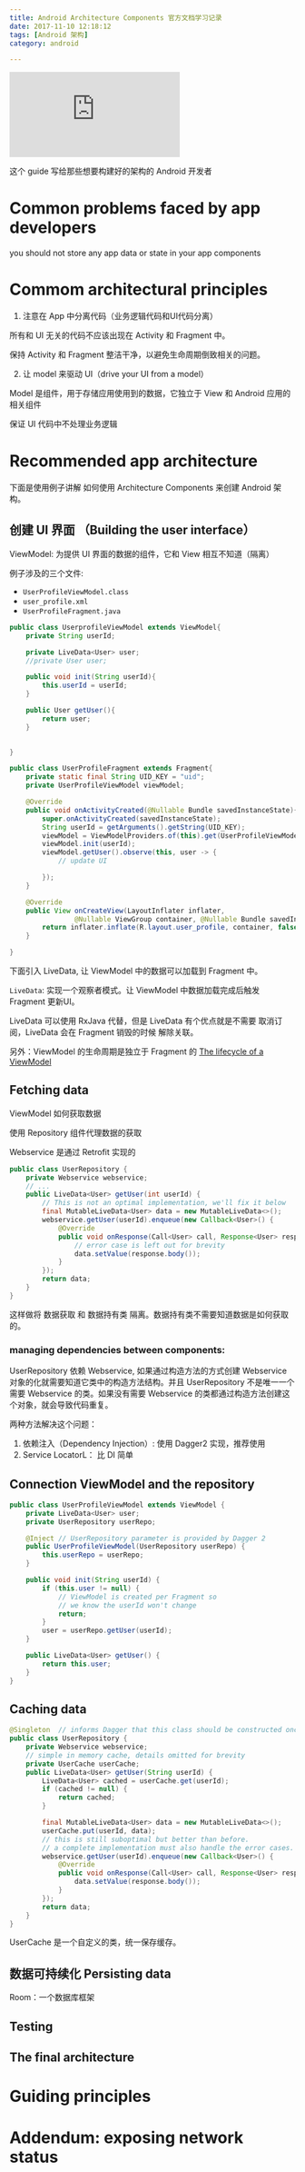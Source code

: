 ```yaml
---
title: Android Architecture Components 官方文档学习记录
date: 2017-11-10 12:18:12
tags: [Android 架构]
category: android

---
```


![官方文档地址](https://developer.android.com/topic/libraries/architecture/guide.html#common_architectural_principles)

这个 guide 写给那些想要构建好的架构的 Android 开发者

# Common problems faced by app developers

you should not store any app data or state in your app components

# Commom architectural principles


1. 注意在 App 中分离代码（业务逻辑代码和UI代码分离）

所有和 UI 无关的代码不应该出现在 Activity 和 Fragment 中。

保持 Activity 和 Fragment 整洁干净，以避免生命周期倒致相关的问题。


2. 让 model 来驱动 UI（drive your UI from a model）

Model 是组件，用于存储应用使用到的数据，它独立于 View 和 Android 应用的相关组件

保证 UI 代码中不处理业务逻辑


# Recommended app architecture

下面是使用例子讲解 如何使用 Architecture Components 来创建 Android 架构。

## 创建 UI 界面 （Building the user interface）


ViewModel: 为提供 UI 界面的数据的组件，它和 View 相互不知道（隔离）

例子涉及的三个文件:

- `UserProfileViewModel.class`
- `user_profile.xml`
- `UserProfileFragment.java`


```java
public class UserprofileViewModel extends ViewModel{
    private String userId;

    private LiveData<User> user;
    //private User user;

    public void init(String userId){
        this.userId = userId;
    }

    public User getUser(){
        return user;
    }

    
}
```

```java
public class UserProfileFragment extends Fragment{
    private static final String UID_KEY = "uid";
    private UserProfileViewModel viewModel;

    @Override
    public void onActivityCreated(@Nullable Bundle savedInstanceState){
        super.onActivityCreated(savedInstanceState);
        String userId = getArguments().getString(UID_KEY);
        viewModel = ViewModelProviders.of(this).get(UserProfileViewModel.class);
        viewModel.init(userId);
        viewModel.getUser().observe(this, user -> {
            // update UI

        });        
    }

    @Override
    public View onCreateView(LayoutInflater inflater,
                @Nullable ViewGroup container, @Nullable Bundle savedInstanceState) {
        return inflater.inflate(R.layout.user_profile, container, false);
    }

}
```

下面引入 LiveData, 让 ViewModel 中的数据可以加载到 Fragment 中。

`LiveData`: 实现一个观察者模式。让 ViewModel 中数据加载完成后触发 Fragment 更新UI。


LiveData 可以使用 RxJava 代替，但是 LiveData 有个优点就是不需要 取消订阅，LiveData 会在 Fragment 销毁的时候 解除关联。

另外：ViewModel 的生命周期是独立于 Fragment 的 [The lifecycle of a ViewModel](https://developer.android.com/topic/libraries/architecture/viewmodel.html#the_lifecycle_of_a_viewmodel)

## Fetching data

ViewModel 如何获取数据

使用 Repository 组件代理数据的获取

Webservice 是通过 Retrofit 实现的


```java
public class UserRepository {
    private Webservice webservice;
    // ...
    public LiveData<User> getUser(int userId) {
        // This is not an optimal implementation, we'll fix it below
        final MutableLiveData<User> data = new MutableLiveData<>();
        webservice.getUser(userId).enqueue(new Callback<User>() {
            @Override
            public void onResponse(Call<User> call, Response<User> response) {
                // error case is left out for brevity
                data.setValue(response.body());
            }
        });
        return data;
    }
}
```

这样做将 数据获取 和 数据持有类 隔离。数据持有类不需要知道数据是如何获取的。


### managing dependencies between components:

UserRepository 依赖 Webservice, 如果通过构造方法的方式创建 Webservice 对象的化就需要知道它类中的构造方法结构。并且 UserRepository 不是唯一一个需要 Webservice 的类。如果没有需要 Webservice 的类都通过构造方法创建这个对象，就会导致代码重复。

两种方法解决这个问题：

1. 依赖注入（Dependency Injection）: 使用 Dagger2 实现，推荐使用
2. Service LocatorL： 比 DI 简单


## Connection ViewModel and the repository

```java
public class UserProfileViewModel extends ViewModel {
    private LiveData<User> user;
    private UserRepository userRepo;

    @Inject // UserRepository parameter is provided by Dagger 2
    public UserProfileViewModel(UserRepository userRepo) {
        this.userRepo = userRepo;
    }

    public void init(String userId) {
        if (this.user != null) {
            // ViewModel is created per Fragment so
            // we know the userId won't change
            return;
        }
        user = userRepo.getUser(userId);
    }

    public LiveData<User> getUser() {
        return this.user;
    }
}
```


## Caching data

```java
@Singleton  // informs Dagger that this class should be constructed once
public class UserRepository {
    private Webservice webservice;
    // simple in memory cache, details omitted for brevity
    private UserCache userCache;
    public LiveData<User> getUser(String userId) {
        LiveData<User> cached = userCache.get(userId);
        if (cached != null) {
            return cached;
        }

        final MutableLiveData<User> data = new MutableLiveData<>();
        userCache.put(userId, data);
        // this is still suboptimal but better than before.
        // a complete implementation must also handle the error cases.
        webservice.getUser(userId).enqueue(new Callback<User>() {
            @Override
            public void onResponse(Call<User> call, Response<User> response) {
                data.setValue(response.body());
            }
        });
        return data;
    }
}
```


UserCache 是一个自定义的类，统一保存缓存。


## 数据可持续化 Persisting data

Room：一个数据库框架



## Testing

## The final architecture

# Guiding principles

# Addendum: exposing network status



